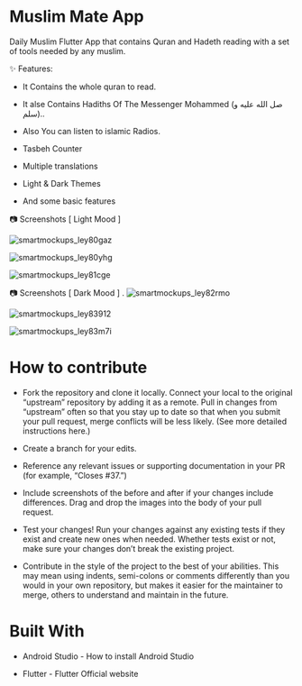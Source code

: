 # Muslim Mate App

Daily Muslim Flutter App that contains Quran and Hadeth reading with a set of tools needed by any muslim.

✨ Features:

* It Contains the whole quran to read.

* It alse Contains Hadiths Of The Messenger Mohammed (صل الله عليه و سلم)..

* Also You can listen to islamic Radios.

* Tasbeh Counter

* Multiple translations

* Light & Dark Themes

* And some basic features

📷 Screenshots [ Light Mood ]

![smartmockups_ley80gaz](https://user-images.githubusercontent.com/31873806/223421453-9315bf4d-aace-4284-8202-0ecff907e08a.jpg)

![smartmockups_ley80yhg](https://user-images.githubusercontent.com/31873806/223421505-ac70c36f-61cd-4fea-b839-ab717b4c8386.jpg)

![smartmockups_ley81cge](https://user-images.githubusercontent.com/31873806/223421572-652d3987-4d1e-4c41-a624-2f0d831c5ccb.jpg)

📷 Screenshots [ Dark Mood ]
.
![smartmockups_ley82rmo](https://user-images.githubusercontent.com/31873806/223421662-4044f2b5-0c5e-4f93-8689-95fd266ca410.jpg)

![smartmockups_ley83912](https://user-images.githubusercontent.com/31873806/223421710-99845be5-404c-44bc-8984-dd8bacc5d22a.jpg)

![smartmockups_ley83m7i](https://user-images.githubusercontent.com/31873806/223421743-a48408a5-290c-459d-a574-460fd5ae5c78.jpg)

# How to contribute
* Fork the repository and clone it locally. Connect your local to the original “upstream” repository by adding it as a remote. Pull in changes from “upstream” often so that you stay up to date so that when you submit your pull request, merge conflicts will be less likely. (See more detailed instructions here.)

* Create a branch for your edits.

* Reference any relevant issues or supporting documentation in your PR (for example, “Closes #37.”)

* Include screenshots of the before and after if your changes include differences. Drag and drop the images into the body of your pull request.

* Test your changes! Run your changes against any existing tests if they exist and create new ones when needed. Whether tests exist or not, make sure your changes don’t break the existing project.

* Contribute in the style of the project to the best of your abilities. This may mean using indents, semi-colons or comments differently than you would in your own repository, but makes it easier for the maintainer to merge, others to understand and maintain in the future.

# Built With

* Android Studio - How to install Android Studio

* Flutter - Flutter Official website

